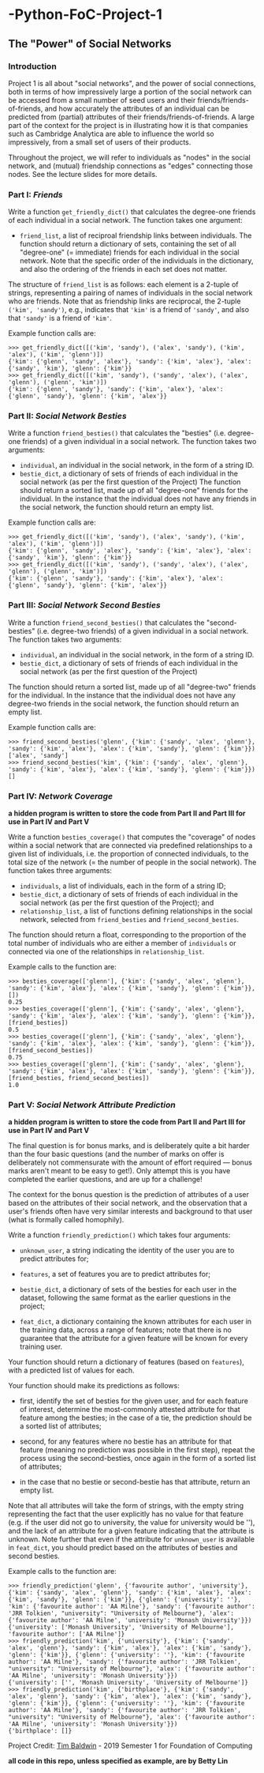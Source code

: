 # -Python-FoC-Project-1
## The "Power" of Social Networks

### Introduction
Project 1 is all about "social networks", and the power of social connections, both in terms of how impressively large a portion of the social network can be accessed from a small number of seed users and their friends/friends-of-friends, and how accurately the attributes of an individual can be predicted from (partial) attributes of their friends/friends-of-friends. A large part of the context for the project is in illustrating how it is that companies such as Cambridge Analytica are able to influence the world so impressively, from a small set of users of their products.

Throughout the project, we will refer to individuals as "nodes" in the social network, and (mutual) friendship connections as "edges" connecting those nodes. See the lecture slides for more details.

### Part I: _Friends_
Write a function `get_friendly_dict()` that calculates the degree-one friends of each individual in a social network. The function takes one argument:

- `friend_list`, a list of reciproal friendship links between individuals.
The function should return a dictionary of sets, containing the set of all "degree-one" (= immediate) friends for each individual in the social network. Note that the specific order of the individuals in the dictionary, and also the ordering of the friends in each set does not matter.

The structure of `friend_list` is as follows: each element is a 2-tuple of strings, representing a pairing of names of individuals in the social network who are friends. Note that as friendship links are reciprocal, the 2-tuple `('kim', 'sandy')`, e.g., indicates that `'kim'` is a friend of `'sandy'`, and also that `'sandy'` is a friend of `'kim'`.

Example function calls are:

```
>>> get_friendly_dict([('kim', 'sandy'), ('alex', 'sandy'), ('kim', 'alex'), ('kim', 'glenn')])
{'kim': {'glenn', 'sandy', 'alex'}, 'sandy': {'kim', 'alex'}, 'alex': {'sandy', 'kim'}, 'glenn': {'kim'}}
>>> get_friendly_dict([('kim', 'sandy'), ('sandy', 'alex'), ('alex', 'glenn'), ('glenn', 'kim')])
{'kim': {'glenn', 'sandy'}, 'sandy': {'kim', 'alex'}, 'alex': {'glenn', 'sandy'}, 'glenn': {'kim', 'alex'}}
```

### Part II: _Social Network Besties_
Write a function `friend_besties()` that calculates the "besties" (i.e. degree-one friends) of a given individual in a social network. The function takes two arguments:

- `individual`, an individual in the social network, in the form of a string ID.
- `bestie_dict`, a dictionary of sets of friends of each individual in the social network (as per the first question of the Project)
The function should return a sorted list, made up of all "degree-one" friends for the individual. In the instance that the individual does not have any friends in the social network, the function should return an empty list.

Example function calls are:

```
>>> get_friendly_dict([('kim', 'sandy'), ('alex', 'sandy'), ('kim', 'alex'), ('kim', 'glenn')])
{'kim': {'glenn', 'sandy', 'alex'}, 'sandy': {'kim', 'alex'}, 'alex': {'sandy', 'kim'}, 'glenn': {'kim'}}
>>> get_friendly_dict([('kim', 'sandy'), ('sandy', 'alex'), ('alex', 'glenn'), ('glenn', 'kim')])
{'kim': {'glenn', 'sandy'}, 'sandy': {'kim', 'alex'}, 'alex': {'glenn', 'sandy'}, 'glenn': {'kim', 'alex'}}

```

### Part III: _Social Network Second Besties_
Write a function `friend_second_besties()` that calculates the "second-besties" (i.e. degree-two friends) of a given individual in a social network. The function takes two arguments:

- `individual`, an individual in the social network, in the form of a string ID.
- `bestie_dict`, a dictionary of sets of friends of each individual in the social network (as per the first question of the Project)

The function should return a sorted list, made up of all "degree-two" friends for the individual. In the instance that the individual does not have any degree-two friends in the social network, the function should return an empty list.

Example function calls are:

```
>>> friend_second_besties('glenn', {'kim': {'sandy', 'alex', 'glenn'}, 'sandy': {'kim', 'alex'}, 'alex': {'kim', 'sandy'}, 'glenn': {'kim'}})
['alex', 'sandy']
>>> friend_second_besties('kim', {'kim': {'sandy', 'alex', 'glenn'}, 'sandy': {'kim', 'alex'}, 'alex': {'kim', 'sandy'}, 'glenn': {'kim'}})
[]

```
### Part IV: _Network Coverage_
**a hidden program is written to store the code from Part II and Part III for use in Part IV and Part V**

Write a function `besties_coverage()` that computes the "coverage" of nodes within a social network that are connected via predefined relationships to a given list of individuals, i.e. the proportion of connected individuals, to the total size of the network (= the number of people in the social network). The function takes three arguments:

- `individuals`, a list of individuals, each in the form of a string ID;
- `bestie_dict`, a dictionary of sets of friends of each individual in the social network (as per the first question of the Project); and
- `relationship_list`, a list of functions defining relationships in the social network, selected from `friend_besties` and `friend_second_besties`.

The function should return a float, corresponding to the proportion of the total number of individuals who are either a member of `individuals` or connected via one of the relationships in `relationship_list`.

Example calls to the function are:

```
>>> besties_coverage(['glenn'], {'kim': {'sandy', 'alex', 'glenn'}, 'sandy': {'kim', 'alex'}, 'alex': {'kim', 'sandy'}, 'glenn': {'kim'}}, [])
0.25
>>> besties_coverage(['glenn'], {'kim': {'sandy', 'alex', 'glenn'}, 'sandy': {'kim', 'alex'}, 'alex': {'kim', 'sandy'}, 'glenn': {'kim'}}, [friend_besties])
0.5
>>> besties_coverage(['glenn'], {'kim': {'sandy', 'alex', 'glenn'}, 'sandy': {'kim', 'alex'}, 'alex': {'kim', 'sandy'}, 'glenn': {'kim'}}, [friend_second_besties])
0.75
>>> besties_coverage(['glenn'], {'kim': {'sandy', 'alex', 'glenn'}, 'sandy': {'kim', 'alex'}, 'alex': {'kim', 'sandy'}, 'glenn': {'kim'}}, [friend_besties, friend_second_besties])
1.0

```

### Part V: _Social Network Attribute Prediction_
**a hidden program is written to store the code from Part II and Part III for use in Part IV and Part V** 

The final question is for bonus marks, and is deliberately quite a bit harder than the four basic questions (and the number of marks on offer is deliberately not commensurate with the amount of effort required — bonus marks aren't meant to be easy to get!). Only attempt this is you have completed the earlier questions, and are up for a challenge!

The context for the bonus question is the prediction of attributes of a user based on the attributes of their social network, and the observation that a user's friends often have very similar interests and background to that user (what is formally called homophily).

Write a function `friendly_prediction()` which takes four arguments:

- `unknown_user`, a string indicating the identity of the user you are to predict attributes for;

- `features`, a set of features you are to predict attributes for;

- `bestie_dict`, a dictionary of sets of the besties for each user in the dataset, following the same format as the earlier questions in the project;

- `feat_dict`, a dictionary containing the known attributes for each user in the training data, across a range of features; note that there is no guarantee that the attribute for a given feature will be known for every training user.

Your function should return a dictionary of features (based on `features`), with a predicted list of values for each.

Your function should make its predictions as follows:

- first, identify the set of besties for the given user, and for each feature of interest, determine the most-commonly attested attribute for that feature among the besties; in the case of a tie, the prediction should be a sorted list of attributes;

- second, for any features where no bestie has an attribute for that feature (meaning no prediction was possible in the first step), repeat the process using the second-besties, once again in the form of a sorted list of attributes;

- in the case that no bestie or second-bestie has that attribute, return an empty list.

Note that all attributes will take the form of strings, with the empty string representing the fact that the user explicitly has no value for that feature (e.g. if the user did not go to university, the value for university would be ''), and the lack of an attribute for a given feature indicating that the attribute is unknown. Note further that even if the attribute for `unknown_user` is available in `feat_dict`, you should predict based on the attributes of besties and second besties.

Example calls to the function are:

```
>>> friendly_prediction('glenn', {'favourite author', 'university'}, {'kim': {'sandy', 'alex', 'glenn'}, 'sandy': {'kim', 'alex'}, 'alex': {'kim', 'sandy'}, 'glenn': {'kim'}}, {'glenn': {'university': ''}, 'kim': {'favourite author': 'AA Milne'}, 'sandy': {'favourite author': 'JRR Tolkien', "university": "University of Melbourne"}, 'alex': {'favourite author': 'AA Milne', 'university': 'Monash University'}})
{'university': ['Monash University', 'University of Melbourne'], 'favourite author': ['AA Milne']}
>>> friendly_prediction('kim', {'university'}, {'kim': {'sandy', 'alex', 'glenn'}, 'sandy': {'kim', 'alex'}, 'alex': {'kim', 'sandy'}, 'glenn': {'kim'}}, {'glenn': {'university': ''}, 'kim': {'favourite author': 'AA Milne'}, 'sandy': {'favourite author': 'JRR Tolkien', "university": "University of Melbourne"}, 'alex': {'favourite author': 'AA Milne', 'university': 'Monash University'}})
{'university': ['', 'Monash University', 'University of Melbourne']}
>>> friendly_prediction('kim', {'birthplace'}, {'kim': {'sandy', 'alex', 'glenn'}, 'sandy': {'kim', 'alex'}, 'alex': {'kim', 'sandy'}, 'glenn': {'kim'}}, {'glenn': {'university': ''}, 'kim': {'favourite author': 'AA Milne'}, 'sandy': {'favourite author': 'JRR Tolkien', "university": "University of Melbourne"}, 'alex': {'favourite author': 'AA Milne', 'university': 'Monash University'}})
{'birthplace': []}

```
Project Credit: [Tim Baldwin](https://people.eng.unimelb.edu.au/tbaldwin/#top) - 2019 Semester 1 for Foundation of Computing

**all code in this repo, unless specified as example, are by Betty Lin** 
